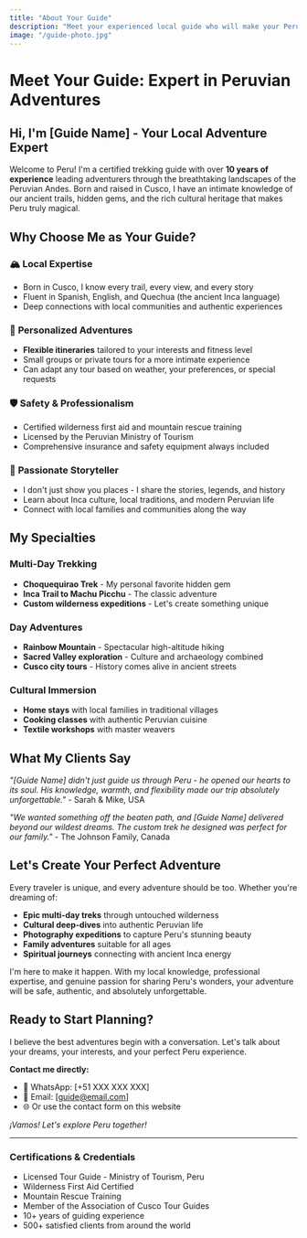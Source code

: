 ```yaml
---
title: "About Your Guide"
description: "Meet your experienced local guide who will make your Peruvian adventure unforgettable"
image: "/guide-photo.jpg"
---
```


# Meet Your Guide: Expert in Peruvian Adventures

## Hi, I'm [Guide Name] - Your Local Adventure Expert

Welcome to Peru! I'm a certified trekking guide with over **10 years of experience** leading adventurers through the breathtaking landscapes of the Peruvian Andes. Born and raised in Cusco, I have an intimate knowledge of our ancient trails, hidden gems, and the rich cultural heritage that makes Peru truly magical.

## Why Choose Me as Your Guide?

### 🏔️ **Local Expertise**
- Born in Cusco, I know every trail, every view, and every story
- Fluent in Spanish, English, and Quechua (the ancient Inca language)
- Deep connections with local communities and authentic experiences

### 🎯 **Personalized Adventures**
- **Flexible itineraries** tailored to your interests and fitness level
- Small groups or private tours for a more intimate experience
- Can adapt any tour based on weather, your preferences, or special requests

### 🛡️ **Safety & Professionalism**
- Certified wilderness first aid and mountain rescue training
- Licensed by the Peruvian Ministry of Tourism
- Comprehensive insurance and safety equipment always included

### 🌟 **Passionate Storyteller**
- I don't just show you places - I share the stories, legends, and history
- Learn about Inca culture, local traditions, and modern Peruvian life
- Connect with local families and communities along the way

## My Specialties

### **Multi-Day Trekking**
- **Choquequirao Trek** - My personal favorite hidden gem
- **Inca Trail to Machu Picchu** - The classic adventure
- **Custom wilderness expeditions** - Let's create something unique

### **Day Adventures**
- **Rainbow Mountain** - Spectacular high-altitude hiking
- **Sacred Valley exploration** - Culture and archaeology combined
- **Cusco city tours** - History comes alive in ancient streets

### **Cultural Immersion**
- **Home stays** with local families in traditional villages
- **Cooking classes** with authentic Peruvian cuisine
- **Textile workshops** with master weavers

## What My Clients Say

*"[Guide Name] didn't just guide us through Peru - he opened our hearts to its soul. His knowledge, warmth, and flexibility made our trip absolutely unforgettable."* - Sarah & Mike, USA

*"We wanted something off the beaten path, and [Guide Name] delivered beyond our wildest dreams. The custom trek he designed was perfect for our family."* - The Johnson Family, Canada

## Let's Create Your Perfect Adventure

Every traveler is unique, and every adventure should be too. Whether you're dreaming of:

- **Epic multi-day treks** through untouched wilderness
- **Cultural deep-dives** into authentic Peruvian life  
- **Photography expeditions** to capture Peru's stunning beauty
- **Family adventures** suitable for all ages
- **Spiritual journeys** connecting with ancient Inca energy

I'm here to make it happen. With my local knowledge, professional expertise, and genuine passion for sharing Peru's wonders, your adventure will be safe, authentic, and absolutely unforgettable.

## Ready to Start Planning?

I believe the best adventures begin with a conversation. Let's talk about your dreams, your interests, and your perfect Peru experience.

**Contact me directly:**
- 📱 WhatsApp: [+51 XXX XXX XXX]
- 📧 Email: [guide@email.com]
- 🌐 Or use the contact form on this website

*¡Vamos! Let's explore Peru together!*

---

### Certifications & Credentials
- Licensed Tour Guide - Ministry of Tourism, Peru
- Wilderness First Aid Certified
- Mountain Rescue Training
- Member of the Association of Cusco Tour Guides
- 10+ years of guiding experience
- 500+ satisfied clients from around the world 